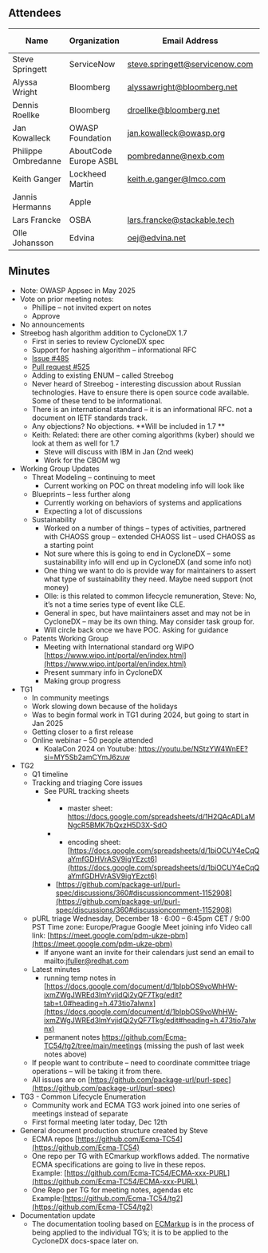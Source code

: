 ## Attendees


| Name                | Organization          | Email Address                  | Invited Expert |
|---------------------|-----------------------|--------------------------------|:--------------:|
| Steve Springett     | ServiceNow            | steve.springett@servicenow.com |                |
| Alyssa Wright       | Bloomberg             | alyssawright@bloomberg.net     |                |
| Dennis Roellke      | Bloomberg             | droellke@bloomberg.net         |                |
| Jan Kowalleck       | OWASP Foundation      | jan.kowalleck@owasp.org        |                |
| Philippe Ombredanne | AboutCode Europe ASBL | pombredanne@nexb.com           |                |
| Keith Ganger        | Lockheed Martin       | keith.e.ganger@lmco.com        |                |
| Jannis Hermanns     | Apple                 |                                |                |
| Lars Francke        | OSBA                  | lars.francke@stackable.tech    |                |
| Olle Johansson      | Edvina                | oej@edvina.net                 |    &#x2714;    |


## Minutes
* Note: OWASP Appsec in May 2025
* Vote on prior meeting notes:
    * Phillipe – not invited expert on notes
    * Approve
* No announcements
* Streebog hash algorithm addition to CycloneDX 1.7
    * First in series to review CycloneDX spec
    * Support for hashing algorithm – informational RFC
    * [Issue #485](https://github.com/CycloneDX/specification/issues/485)
    * [Pull request #525](https://github.com/CycloneDX/specification/pull/525)
    * Adding to existing ENUM – called Streebog
    * Never heard of Streebog - interesting discussion about Russian technologies. Have to ensure there is open source code available. Some of these tend to be informational.
    * There is an international standard – it is an informational RFC. not a document on IETF standards track.
    * Any objections? No objections. **Will be included in 1.7 **
    * Keith: Related: there are other coming algorithms (kyber) should we look at them as well for 1.7
        * Steve will discuss with IBM in Jan (2nd week)
        * Work for the CBOM wg
* Working Group Updates
    * Threat Modeling – continuing to meet
        * Current working on POC on threat modeling info will look like
    * Blueprints – less further along
        * Currently working on behaviors of systems and applications
        * Expecting a lot of discussions
    * Sustainability
        * Worked on a number of things – types of activities, partnered with CHAOSS group – extended CHAOSS list – used CHAOSS as a starting point
        * Not sure where this is going to end in CycloneDX – some sustainability info will end up in CycloneDX (and some info not)
        * One thing we want to do is provide way for maintainers to assert what type of sustainability they need. Maybe need support (not money)
        * Olle: is this related to common lifecycle remuneration, Steve: No, it’s not a time series type of event like CLE.
        * General in spec, but have maiintainers asset and may not be in CycloneDX – may be its own thing. May consider task group for.
        * Will circle back once we have POC. Asking for guidance
    * Patents Working Group
        * Meeting with International standard org WIPO \
          [https://www.wipo.int/portal/en/index.html](https://www.wipo.int/portal/en/index.html)
        * Present summary info in CycloneDX
        * Making group progress
* TG1
    * In community meetings
    * Work slowing down because of the holidays
    * Was to begin formal work in TG1 during 2024, but going to start in Jan 2025
    * Getting closer to a first release
    * Online webinar – 50 people attended
        * KoalaCon 2024 on Youtube: https://youtu.be/NStzYW4WnEE?si=MY5Sb2amCYmJ6zuw
* TG2
    * Q1 timeline
    * Tracking and triaging Core issues
        * See PURL tracking sheets
            *   - master sheet: https://docs.google.com/spreadsheets/d/1H2QAcADLaMNgcR5BMK7bQxzH5D3X-SdO
            *   - encoding sheet: [https://docs.google.com/spreadsheets/d/1biOCUY4eCqQaYmfGDHVrASV9igYEzct6](https://docs.google.com/spreadsheets/d/1biOCUY4eCqQaYmfGDHVrASV9igYEzct6)
            * [https://github.com/package-url/purl-spec/discussions/360#discussioncomment-1152908](https://github.com/package-url/purl-spec/discussions/360#discussioncomment-1152908)
    * pURL triage Wednesday, December 18 · 6:00 – 6:45pm CET / 9:00 PST Time zone: Europe/Prague Google Meet joining info Video call link: [https://meet.google.com/pdm-ukze-pbm](https://meet.google.com/pdm-ukze-pbm)
        * If anyone want an invite for their calendars just send an email to  mailto:jfuller@redhat.com
    * Latest minutes
        * running temp notes in [https://docs.google.com/document/d/1bIpbOS9voWhHW-ixmZWgJWREd3lmYvjidQi2yQF7Tkg/edit?tab=t.0#heading=h.473tio7alwnx](https://docs.google.com/document/d/1bIpbOS9voWhHW-ixmZWgJWREd3lmYvjidQi2yQF7Tkg/edit#heading=h.473tio7alwnx)
        * permanent notes https://github.com/Ecma-TC54/tg2/tree/main/meetings (missing the push of last week notes above)
    * If people want to contribute – need to coordinate committee triage operations – will be taking it from there.
    * All issues are on [https://github.com/package-url/purl-spec](https://github.com/package-url/purl-spec)
* TG3 - Common Lifecycle Enumeration
    * Community work and ECMA TG3 work joined into one series of meetings instead of separate
    * First formal meeting later today, Dec 12th
* General document production structure created by Steve
    * ECMA repos  [https://github.com/Ecma-TC54](https://github.com/Ecma-TC54)
    * One repo per TG with ECmarkup workflows added. The normative ECMA specifications are going to live in these repos. \
      Example: [https://github.com/Ecma-TC54/ECMA-xxx-PURL](https://github.com/Ecma-TC54/ECMA-xxx-PURL)
    * One Repo per TG for meeting notes, agendas etc \
      Example:[https://github.com/Ecma-TC54/tg2](https://github.com/Ecma-TC54/tg2)
* Documentation update
    * The documentation tooling based on [ECMarkup](https://tc39.es/ecmarkup/) is in the process of being applied to the individual TG’s; it is to be applied to the CycloneDX docs-space later on.